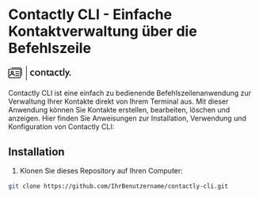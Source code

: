 # Contactly CLI - Einfache Kontaktverwaltung über die Befehlszeile

<img src="Logo_Contactly.png" alt="Contactly Logo" width="25%">

Contactly CLI ist eine einfach zu bedienende Befehlszeilenanwendung zur Verwaltung Ihrer Kontakte direkt von Ihrem Terminal aus. Mit dieser Anwendung können Sie Kontakte erstellen, bearbeiten, löschen und anzeigen. Hier finden Sie Anweisungen zur Installation, Verwendung und Konfiguration von Contactly CLI:

## Installation

1. Klonen Sie dieses Repository auf Ihren Computer:

```bash
git clone https://github.com/IhrBenutzername/contactly-cli.git
